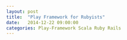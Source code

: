 ```yaml
---
layout: post
title:  "Play Framework for Rubyists"
date:   2014-12-22 09:00:00
categories: Play-Framework Scala Ruby Rails
---
```




